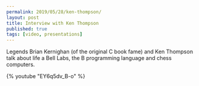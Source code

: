 ```yaml
---
permalink: 2019/05/28/ken-thompson/
layout: post
title: Interview with Ken Thompson
published: true
tags: [video, presentations]
---
```


Legends Brian Kernighan (of the original C book fame) and Ken Thompson talk
about life a Bell Labs, the B programming language and chess computers.

{% youtube "EY6q5dv_B-o" %}
